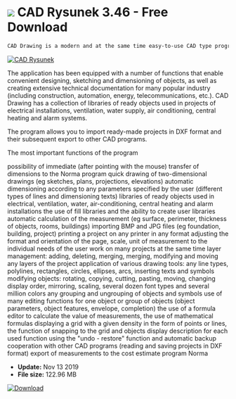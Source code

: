 # ![](https://cdn.softexe.net/static/icon/5/cad-rysunek-9602.png) CAD Rysunek 3.46 - Free Download

```sh
CAD Drawing is a modern and at the same time easy-to-use CAD type program that allows you to create two-dimensional technical drawings.
```
[![CAD Rysunek](https://gallery.dpcdn.pl/imgc/Tools/68210/g_-_420x350_1.5_-_x20160524111231_0.png)](https://softexe.net/win/multimedia/cad/cad-rysunek:afRb.html)

The application has been equipped with a number of functions that enable convenient designing, sketching and dimensioning of objects, as well as creating extensive technical documentation for many popular industry (including construction, automation, energy, telecommunications, etc.). CAD Drawing has a collection of libraries of ready objects used in projects of electrical installations, ventilation, water supply, air conditioning, central heating and alarm systems.
 
 The program allows you to import ready-made projects in DXF format and their subsequent export to other CAD programs.
 
 The most important functions of the program
 
 
 possibility of immediate (after pointing with the mouse) transfer of dimensions to the Norma program
 quick drawing of two-dimensional drawings (eg sketches, plans, projections, elevations)
 automatic dimensioning according to any parameters specified by the user (different types of lines and dimensioning texts)
 libraries of ready objects used in electrical, ventilation, water, air-conditioning, central heating and alarm installations
 the use of fill libraries and the ability to create user libraries
 automatic calculation of the measurement (eg surface, perimeter, thickness of objects, rooms, buildings)
 importing BMP and JPG files (eg foundation, building, project)
 printing a project on any printer in any format
 adjusting the format and orientation of the page, scale, unit of measurement to the individual needs of the user
 work on many projects at the same time
 layer management: adding, deleting, merging, merging, modifying and moving any layers of the project
 application of various drawing tools: any line types, polylines, rectangles, circles, ellipses, arcs, inserting texts and symbols
 modifying objects: rotating, copying, cutting, pasting, moving, changing display order, mirroring, scaling, several dozen font types and several million colors
 any grouping and ungrouping of objects and symbols
 use of many editing functions for one object or group of objects (object parameters, object features, envelope, completion)
 the use of a formula editor to calculate the value of measurements, the use of mathematical formulas
 displaying a grid with a given density in the form of points or lines, the function of snapping to the grid and objects
 display description for each used function
 using the "undo - restore" function and automatic backup
 cooperation with other CAD programs (reading and saving projects in DXF format)
 export of measurements to the cost estimate program Norma


- **Update:** Nov 13 2019
- **File size:** 122.96 MB

[![Download](https://cdn.softexe.net/static/img/download.png)](https://softexe.net/win/multimedia/cad/cad-rysunek:afRb.html)


